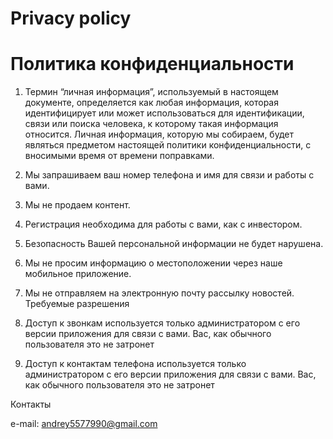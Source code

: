 # Privacy policy
# Политика конфиденциальности

1. Термин “личная информация”, используемый в настоящем документе, определяется как любая информация, которая идентифицирует или может использоваться для идентификации, связи или поиска человека, к которому такая информация относится. Личная информация, которую мы собираем, будет являться предметом настоящей политики конфиденциальности, с вносимыми время от времени поправками.

2. Мы запрашиваем ваш номер телефона и имя для связи и работы с вами.

3. Мы не продаем контент.

4. Регистрация необходима для работы с вами, как с инвестором.

5. Безопасность Вашей персональной информации не будет нарушена.

6. Мы не просим информацию о местоположении через наше мобильное приложение.

7. Мы не отправляем на электронную почту рассылку новостей.
Требуемые разрешения

1. Доступ к звонкам используется только администратором с его версии приложения для связи с вами. Вас, как обычного пользователя это не затронет

2. Доступ к контактам телефона используется только администратором с его версии приложения для связи с вами. Вас, как обычного пользователя это не затронет

Контакты

e-mail: andrey5577990@gmail.com
